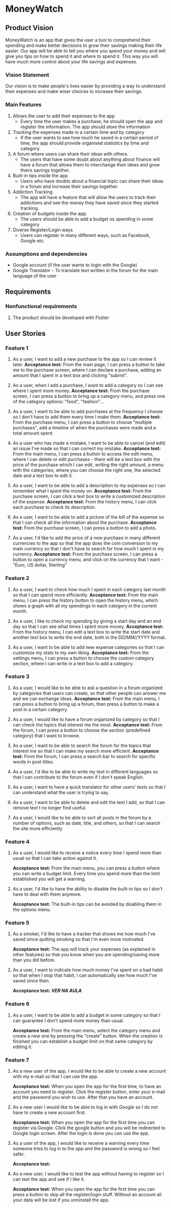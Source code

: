 # MoneyWatch


## Product Vision

MoneyWatch is an app that gives the user a tool to comprehend their spending and make better decisions to grow their savings making their life easier. Our app will be able to tell you where you spend your money and will give you tips on how to spend it and where to spend it. This way you will have much more control about your life savings and expenses.

### Vision Statement

Our vision is to make people's lives easier by providing a way to understand their expenses and make wiser choices to increase their savings.



### Main Features
   1. Allows the user to add their expenses to the app
      - Every time the user makes a purchase, he should open the app and register the information. The app should store the information
   2. Tracking the expenses made in a certain time and by category
      - If the user wants to see how much he saved in a certain period of time, the app should provide organised statistics by time and category.
   3. A forum where users can share their ideas with others.
      - The users that have some doubt about anything about finance will have a forum that allows them to interchange their ideas and grow theirs savings together.
   4. Built-in tips inside the app
      - Users who have doubts about a financial topic can share their ideas in a forum and increase their savings together.
   5. Addiction Tracking
      - The app will have a feature that will allow the users to track their addictions and see the money they have saved since they started tracking.
   6. Creation of budgets inside the app.
      - The users should be able to add a budget os spending in some category
   7. Diverse Register/Login ways
      - Users can register in many different ways, such as Facebook, Google etc. 

### Assumptions and dependencies

- Google account (if the user wants to login with the Google)
- Google Translator - To translate text written in the forum for the main language of the user

## Requirements

### Nonfunctional requirements

1. The product should be developed with Flutter

## User Stories

### Feature 1

1. As a user, I want to add a new purchase to the app so I can review it later.
   **Acceptance test:** From the main page, I can press a button to take me to the purchase screen, where I can declare a purchase, adding an amount that I spent in a text box and clicking "submit".

2. As a user, when I add a purchase, I want to add a category so I can see where I spent more money.
   **Acceptance test:** From the purchase screen, I can press a button to bring up a category menu, and press one of the category options: "food", "fashion"...

3. As a user, I want to be able to add purchases at the frequency I choose so I don't have to add them every time I make them.
   **Acceptance test:** From the purchase menu, I can press a button to choose "multiple purchases", add a timeline of when the purchases were made and a total amount spent.

4. As a user who has made a mistake, I want to be able to cancel (and edit) an issue I've made so that I can correct my mistake.
   **Acceptance test:** From the main menu, I can press a button to access the edit menu, where I can delete or edit purchases - there will be a text box with the price of the purchase which I can edit, writing the right amount, a menu with the categories, where you can choose the right one, the selected date and a text box to edit it.

5. As a user, I want to be able to add a description to my expenses so I can remember what I spent the money on.
   **Acceptance test:** From the purchase screen, I can click a text box to write a customized description of the expense.
   **Acceptance test:** From the history menu, I can click each purchase to check its description.

6. As a user, I want to be able to add a picture of the bill of the expense so that I can check all the information about the purchase.
   **Acceptance test:** From the purchase screen, I can press a button to add a photo.

7. As a user, I'd like to add the price of a new purchase in many different currencies to the app so that the app does the coin conversion to my main currency so that I don't have to search for how much I spent in my currency.
   **Acceptance test:** From the purchase screen, I can press a button to open a currency menu, and click on the currency that I want - "Euro, US dollar, Sterling"

### Feature 2

1. As a user, I want to check how much I spent in each category last month so that I can spend more efficiently.
   **Acceptance test:** From the main menu, I can press the history button to open the history menu, which shows a graph with all my spendings in each category in the current month.

2. As a user, I like to check my spending by giving a start day and an end day so that I can see what times I spent more money.
   **Acceptance test:** From the history menu, I can edit a text box to write the start date and another text box to write the end date, both in the DD/MM//YYYY format.

3. As a user, I want to be able to add new expense categories so that I can customize my stats to my own liking.
   **Acceptance test:** From the settings menu, I can press a button to choose the custom category section, where I can write in a text box to add a category.

### Feature 3

1. As a user, I would like to be able to ask a question in a forum organized by categories that users can create, so that other people can answer me and we can exchange ideas.
   **Acceptance test:** From the main menu, I can press a button to bring up a forum, then press a button to make a post in a certain category.

2. As a user, I would like to have a forum organized by category so that I can check the topics that interest me the most.
   **Acceptance test:** From the forum, I can press a button to choose the section (predefined category) that I want to browse.

3. As a user, I want to be able to search the forum for the topics that interest me so that I can make my search more efficient.
   **Acceptance test:** From the forum, I can press a search bar to search for specific words in post titles.

4. As a user, I'd like to be able to write my text in different languages so that I can contribute to the forum even if I don't speak English.

5. As a user, I want to have a quick translator for other users' texts so that I can understand what the user is trying to say.

6. As a user, I want to be able to delete and edit the text I add, so that I can remove text I no longer find useful.

7. As a user, I would like to be able to sort all posts in the forum by a number of options, such as date, title, and others, so that I can search the site more efficiently

### Feature 4

1. As a user, I would like to receive a notice every time I spend more than usual so that I can take action against it.

   **Acceptance test:** From the main menu, you can press a button where you can write a budget limit. Every time you spend more than the limit established you will get a warning.

2. As a user, I'd like to have the ability to disable the built-in tips so I don't have to deal with them anymore.

   **Acceptance test:** The built-in tips can be avoided by disabling them in the options menu.

### Feature 5

1. As a smoker, I'd like to have a tracker that shows me how much I've saved since quitting smoking so that I'm even more motivated.

   **Acceptance test:** The app will track your expenses (as explained in other features) so that you know when you are spending/saving more than you did before.

2. As a user, I want to indicate how much money I've spent on a bad habit so that when I stop that habit, I can automatically see how much I've saved since then.

   **Acceptance test:** ***VER NA AULA***

### Feature 6

1. As a user, I want to be able to add a budget in some category so that I can guarantee I don't spend more money than usual.

   **Acceptance test:** From the main menu, select the category menu and create a new one by pressing the "create" button. When the creation is finished you can establish a budget limit on that same category by editing it.

### Feature 7

1. As a new user of the app, I would like to be able to create a new account with my e-mail so that I can use the app.

   **Acceptance test:** When you open the app for the first time, to have an account you need to register. Click the register button, enter your e-mail and the password you wish to use. After that you have an account. 

2. As a new user I would like to be able to log in with Google so I do not have to create a new account first.

   **Acceptance test:** When you open the app for the first time you can register via Google. Click the google button and you will be redirected to Google login screen. After the login is done you can use the app.

3. As a user of the app, I would like to receive a warning every time someone tries to log in to the app and the password is wrong so I feel safer.

   **Acceptance test:** 

4. As a new user, I would like to test the app without having to register so I can test the app and see if I like it.

   **Acceptance test:** When you open the app for the first time you can press a button to skip all the register/login stuff. Without an account all your data will be lost if you unninstall the app.
